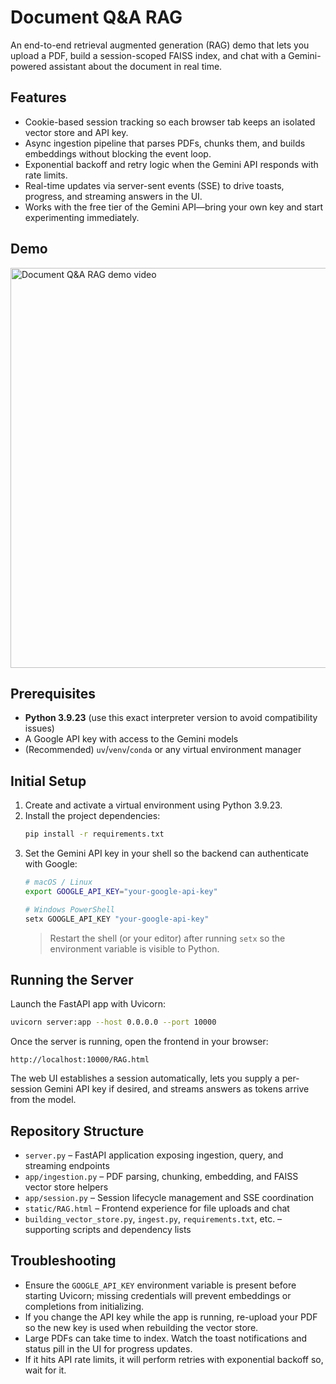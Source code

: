 # Document Q&A RAG

An end-to-end retrieval augmented generation (RAG) demo that lets you upload a PDF, build a session-scoped FAISS index, and chat with a Gemini-powered assistant about the document in real time.

## Features

- Cookie-based session tracking so each browser tab keeps an isolated vector store and API key.
- Async ingestion pipeline that parses PDFs, chunks them, and builds embeddings without blocking the event loop.
- Exponential backoff and retry logic when the Gemini API responds with rate limits.
- Real-time updates via server-sent events (SSE) to drive toasts, progress, and streaming answers in the UI.
- Works with the free tier of the Gemini API—bring your own key and start experimenting immediately.

## Demo

<a href="https://youtu.be/acCM6WsIu0c" target="_blank" rel="noopener">
   <img src="https://img.youtube.com/vi/acCM6WsIu0c/hqdefault.jpg" alt="Document Q&A RAG demo video" width="640">
</a>

## Prerequisites

- **Python 3.9.23** (use this exact interpreter version to avoid compatibility issues)
- A Google API key with access to the Gemini models
- (Recommended) `uv`/`venv`/`conda` or any virtual environment manager

## Initial Setup

1. Create and activate a virtual environment using Python 3.9.23.
2. Install the project dependencies:
   ```bash
   pip install -r requirements.txt
   ```
3. Set the Gemini API key in your shell so the backend can authenticate with Google:
   ```bash
   # macOS / Linux
   export GOOGLE_API_KEY="your-google-api-key"

   # Windows PowerShell
   setx GOOGLE_API_KEY "your-google-api-key"
   ```
   > Restart the shell (or your editor) after running `setx` so the environment variable is visible to Python.

## Running the Server

Launch the FastAPI app with Uvicorn:
```bash
uvicorn server:app --host 0.0.0.0 --port 10000
```

Once the server is running, open the frontend in your browser:
```
http://localhost:10000/RAG.html
```

The web UI establishes a session automatically, lets you supply a per-session Gemini API key if desired, and streams answers as tokens arrive from the model.

## Repository Structure

- `server.py` – FastAPI application exposing ingestion, query, and streaming endpoints
- `app/ingestion.py` – PDF parsing, chunking, embedding, and FAISS vector store helpers
- `app/session.py` – Session lifecycle management and SSE coordination
- `static/RAG.html` – Frontend experience for file uploads and chat
- `building_vector_store.py`, `ingest.py`, `requirements.txt`, etc. – supporting scripts and dependency lists

## Troubleshooting

- Ensure the `GOOGLE_API_KEY` environment variable is present before starting Uvicorn; missing credentials will prevent embeddings or completions from initializing.
- If you change the API key while the app is running, re-upload your PDF so the new key is used when rebuilding the vector store.
- Large PDFs can take time to index. Watch the toast notifications and status pill in the UI for progress updates.
- If it hits API rate limits, it will perform retries with exponential backoff so, wait for it.